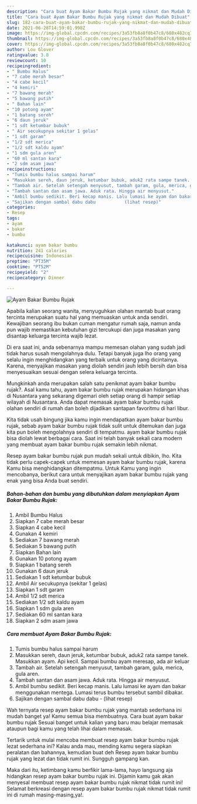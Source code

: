 ```yaml
---
description: "Cara buat Ayam Bakar Bumbu Rujak yang nikmat dan Mudah Dibuat"
title: "Cara buat Ayam Bakar Bumbu Rujak yang nikmat dan Mudah Dibuat"
slug: 182-cara-buat-ayam-bakar-bumbu-rujak-yang-nikmat-dan-mudah-dibuat
date: 2021-06-28T14:59:01.998Z
image: https://img-global.cpcdn.com/recipes/3a53fb8a8f0b47c8/680x482cq70/ayam-bakar-bumbu-rujak-foto-resep-utama.jpg
thumbnail: https://img-global.cpcdn.com/recipes/3a53fb8a8f0b47c8/680x482cq70/ayam-bakar-bumbu-rujak-foto-resep-utama.jpg
cover: https://img-global.cpcdn.com/recipes/3a53fb8a8f0b47c8/680x482cq70/ayam-bakar-bumbu-rujak-foto-resep-utama.jpg
author: Lou Glover
ratingvalue: 3.8
reviewcount: 10
recipeingredient:
- " Bumbu Halus"
- "7 cabe merah besar"
- "4 cabe kecil"
- "4 kemiri"
- "7 bawang merah"
- "5 bawang putih"
- " Bahan lain"
- "10 potong ayam"
- "1 batang sereh"
- "6 daun jeruk"
- "1 sdt ketumbar bubuk"
- " Air secukupnya sekitar 1 gelas"
- "1 sdt garam"
- "1/2 sdt merica"
- "1/2 sdt kaldu ayam"
- "1 sdm gula aren"
- "60 ml santan kara"
- "2 sdm asam jawa"
recipeinstructions:
- "Tumis bumbu halus sampai harum"
- "Masukkan sereh, daun jeruk, ketumbar bubuk, aduk2 rata sampe tanek. Masukkan ayam. Api kecil. Sampai bumbu ayam meresap, ada air keluar"
- "Tambah air. Setelah setengah menyusut, tambah garam, gula, merica, gula aren."
- "Tambah santan dan asam jawa. Aduk rata. Hingga air menyusut."
- "Ambil bumbu sedikit. Beri kecap manis. Lalu lumasi ke ayam dan bakar menggunakan mentega. Lumasi terus bumbu tersebut sambil dibakar."
- "Sajikan dengan sambal dabu dabu           (lihat resep)"
categories:
- Resep
tags:
- ayam
- bakar
- bumbu

katakunci: ayam bakar bumbu 
nutrition: 241 calories
recipecuisine: Indonesian
preptime: "PT35M"
cooktime: "PT52M"
recipeyield: "2"
recipecategory: Dinner

---
```



![Ayam Bakar Bumbu Rujak](https://img-global.cpcdn.com/recipes/3a53fb8a8f0b47c8/680x482cq70/ayam-bakar-bumbu-rujak-foto-resep-utama.jpg)

Apabila kalian seorang wanita, menyuguhkan olahan mantab buat orang tercinta merupakan suatu hal yang memuaskan untuk anda sendiri. Kewajiban seorang ibu bukan cuman mengatur rumah saja, namun anda pun wajib memastikan kebutuhan gizi tercukupi dan juga masakan yang disantap keluarga tercinta wajib lezat.

Di era  saat ini, anda sebenarnya mampu memesan olahan yang sudah jadi tidak harus susah mengolahnya dulu. Tetapi banyak juga lho orang yang selalu ingin menghidangkan yang terbaik untuk orang yang dicintainya. Karena, menyajikan masakan yang diolah sendiri jauh lebih bersih dan bisa menyesuaikan sesuai dengan selera keluarga tercinta. 



Mungkinkah anda merupakan salah satu penikmat ayam bakar bumbu rujak?. Asal kamu tahu, ayam bakar bumbu rujak merupakan hidangan khas di Nusantara yang sekarang digemari oleh setiap orang di hampir setiap wilayah di Nusantara. Anda dapat memasak ayam bakar bumbu rujak olahan sendiri di rumah dan boleh dijadikan santapan favoritmu di hari libur.

Kita tidak usah bingung jika kamu ingin mendapatkan ayam bakar bumbu rujak, sebab ayam bakar bumbu rujak tidak sulit untuk ditemukan dan juga kita pun boleh mengolahnya sendiri di tempatmu. ayam bakar bumbu rujak bisa diolah lewat berbagai cara. Saat ini telah banyak sekali cara modern yang membuat ayam bakar bumbu rujak semakin lebih nikmat.

Resep ayam bakar bumbu rujak pun mudah sekali untuk dibikin, lho. Kita tidak perlu capek-capek untuk memesan ayam bakar bumbu rujak, karena Kamu bisa menghidangkan ditempatmu. Untuk Kamu yang ingin mencobanya, berikut cara untuk menyajikan ayam bakar bumbu rujak yang enak yang bisa Anda buat sendiri.

<!--inarticleads1-->

##### Bahan-bahan dan bumbu yang dibutuhkan dalam menyiapkan Ayam Bakar Bumbu Rujak:

1. Ambil  Bumbu Halus
1. Siapkan 7 cabe merah besar
1. Siapkan 4 cabe kecil
1. Gunakan 4 kemiri
1. Sediakan 7 bawang merah
1. Sediakan 5 bawang putih
1. Siapkan  Bahan lain
1. Gunakan 10 potong ayam
1. Siapkan 1 batang sereh
1. Gunakan 6 daun jeruk
1. Sediakan 1 sdt ketumbar bubuk
1. Ambil  Air secukupnya (sekitar 1 gelas)
1. Siapkan 1 sdt garam
1. Ambil 1/2 sdt merica
1. Sediakan 1/2 sdt kaldu ayam
1. Siapkan 1 sdm gula aren
1. Sediakan 60 ml santan kara
1. Siapkan 2 sdm asam jawa




<!--inarticleads2-->

##### Cara membuat Ayam Bakar Bumbu Rujak:

1. Tumis bumbu halus sampai harum
1. Masukkan sereh, daun jeruk, ketumbar bubuk, aduk2 rata sampe tanek. Masukkan ayam. Api kecil. Sampai bumbu ayam meresap, ada air keluar
1. Tambah air. Setelah setengah menyusut, tambah garam, gula, merica, gula aren.
1. Tambah santan dan asam jawa. Aduk rata. Hingga air menyusut.
1. Ambil bumbu sedikit. Beri kecap manis. Lalu lumasi ke ayam dan bakar menggunakan mentega. Lumasi terus bumbu tersebut sambil dibakar.
1. Sajikan dengan sambal dabu dabu -           (lihat resep)




Wah ternyata resep ayam bakar bumbu rujak yang mantab sederhana ini mudah banget ya! Kamu semua bisa membuatnya. Cara buat ayam bakar bumbu rujak Sesuai banget untuk kalian yang baru mau belajar memasak ataupun bagi kamu yang telah lihai dalam memasak.

Tertarik untuk mulai mencoba membuat resep ayam bakar bumbu rujak lezat sederhana ini? Kalau anda mau, mending kamu segera siapkan peralatan dan bahannya, kemudian buat deh Resep ayam bakar bumbu rujak yang lezat dan tidak rumit ini. Sungguh gampang kan. 

Maka dari itu, ketimbang kamu berfikir lama-lama, hayo langsung aja hidangkan resep ayam bakar bumbu rujak ini. Dijamin kamu gak akan menyesal membuat resep ayam bakar bumbu rujak nikmat tidak rumit ini! Selamat berkreasi dengan resep ayam bakar bumbu rujak nikmat tidak rumit ini di rumah masing-masing,ya!.

